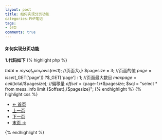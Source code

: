 ```yaml
---
layout: post
title: 如何实现分页功能
categories:PHP笔记
tags: 
- 分页
comments: true
---
```



#### 如何实现分页功能

**1.代码如下**
{% highlight php  %}

$total = mysql_num_rows($res1);
//页面大小
$pagesize = 3;
//页面的值
$page = isset($_GET['page']) ?$_GET['page'] : 1;
//页面最大数目
$maxpage = ceil($total/$pagesize);
//偏移量
$offset = ($page-1)*$pagesize;
$sql = "select * from mess_info limit {$offset},{$pagesize}";
{% endhighlight %}
{% highlight css  %}
<ul class="pager">
<li class="previous"><a href="list.php?page=1">&larr; 首页</a></li>
<li><a href="list.php?page=<?php echo $page<=1 ? $page : $page-1;?>">上一页</a></li>
<li><a href="list.php?page=<?php echo $page>=$maxpage ? $maxpage : $page+1;?>">下一页</a></li>
<li class="next"><a href="list.php?page=<?php echo $maxpage;?>">末页 &rarr;</a></li>
</ul>
{% endhighlight %}